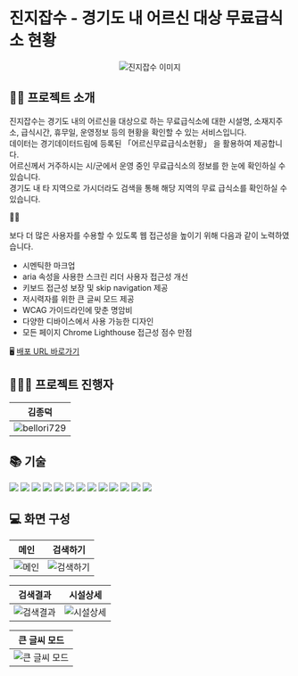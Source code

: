 # 진지잡수 - 경기도 내 어르신 대상 무료급식소 현황
<p align="center">
  <img src="https://github.com/user-attachments/assets/65393659-c3e2-4553-b973-625308ec7e2a" alt="진지잡수 이미지">
</p>

## 💁🏻 프로젝트 소개

<p>
  진지잡수는 경기도 내의 어르신을 대상으로 하는 무료급식소에 대한 시설명, 소재지주소, 급식시간, 휴무일, 운영정보 등의 현황을 확인할 수 있는 서비스입니다.<br>
  데이터는 경기데이터드림에 등록된 「어르신무료급식소현황」 을 활용하여 제공합니다.
  <br>
  어르신께서 거주하시는 시/군에서 운영 중인 무료급식소의 정보를 한 눈에 확인하실 수 있습니다.
  <br>
  경기도 내 타 지역으로 가시더라도 검색을 통해 해당 지역의 무료 급식소를 확인하실 수 있습니다.
</p>
  👏🏻
<p>
  보다 더 많은 사용자를 수용할 수 있도록 웹 접근성을 높이기 위해 다음과 같이 노력하였습니다.
</p>
  <ul>
    <li>시멘틱한 마크업</li>
    <li>aria 속성을 사용한 스크린 리더 사용자 접근성 개선</li>
    <li>키보드 접근성 보장 및 skip navigation 제공</li>
    <li>저시력자를 위한 큰 글씨 모드 제공</li>
    <li>WCAG 가이드라인에 맞춘 명암비</li>
    <li>다양한 디바이스에서 사용 가능한 디자인</li>
    <li>모든 페이지 Chrome Lighthouse 접근성 점수 만점</li>
  </ul>

🖥 <a href="https://jinjijabsu.netlify.app" target="_blank">배포 URL 바로가기</a>

## 👨🏻‍💻 프로젝트 진행자

|                            김종덕                             |
| :-------------------------------------------------------------: |
| ![bellori729](https://avatars.githubusercontent.com/u/145115283?v=4) |

## 📚 기술
<img src="https://img.shields.io/badge/HTML5-E34F26?style=flat-square&logo=html5&logoColor=white"/> <img src="https://img.shields.io/badge/CSS3-1572B6?style=flat-square&logo=css3&logoColor=white"/> <img src="https://img.shields.io/badge/TailwindCSS-06B6D4?style=flat-square&logo=tailwindcss&logoColor=white"/> <img src="https://img.shields.io/badge/JavaScript-F7DF1E?style=flat-square&logo=javascript&logoColor=black"/> <img src="https://img.shields.io/badge/React-61DAFB?style=flat-square&logo=React&logoColor=white"/> <img src="https://img.shields.io/badge/ReactRouter-CA4245?style=flat-square&logo=reactrouter&logoColor=white"/> <img src="https://img.shields.io/badge/Zustand-693636?style=flat-square&logoColor=white"/> <img src="https://img.shields.io/badge/ReactQeury-ff4154?style=flat-square&logo=reactquery&logoColor=white"/> <img src="https://img.shields.io/badge/ESLint-4B32C3?style=flat-square&logo=eslint&logoColor=white"/> <img src="https://img.shields.io/badge/Prettier-F7B93E?style=flat-square&logo=prettier&logoColor=white"/> <img src="https://img.shields.io/badge/Vite-646CFF?style=flat-square&logo=vite&logoColor=white"/> <img src="https://img.shields.io/badge/Netlify-000000?style=flat-square&logo=netlify&logoColor=#00c7b7"/> <img src="https://img.shields.io/badge/Figma-f24e1e?style=flat-square&logo=figma&logoColor=white"/>

## 💻 화면 구성
|                                                  메인                                                   |                                                  검색하기                                                   |
| :-----------------------------------------------------------------------------------------------------: | :--------------------------------------------------------------------------------------------------------------: | 
| ![메인](https://github.com/user-attachments/assets/c791b433-b20b-4b61-bbca-a418c58620b9) | ![검색하기](https://github.com/user-attachments/assets/6b1f2342-7e6a-4113-b371-395117f12069) | 

|                                                  검색결과                                                   |                                                  시설상세                                                   |
| :-----------------------------------------------------------------------------------------------------: | :--------------------------------------------------------------------------------------------------------------: | 
| ![검색결과](https://github.com/user-attachments/assets/dff2f4c5-25fc-4e20-b3c7-7490a0444c65) | ![시설상세](https://github.com/user-attachments/assets/add9bdab-5aaa-4874-80f4-61a67e07dbdc) | 

|                                                  큰 글씨 모드                                                   |
| :-----------------------------------------------------------------------------------------------------: |
| ![큰 글씨 모드](https://github.com/user-attachments/assets/d1a45aa8-0f49-4417-8684-6ea767a39262) |
